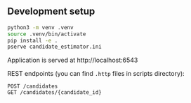 ## Development setup

```bash
python3 -m venv .venv
source .venv/bin/activate
pip install -e .
pserve candidate_estimator.ini
```

Application is served at http://localhost:6543

REST endpoints (you can find `.http` files in scripts directory):

```
POST /candidates
GET /candidates/{candidate_id}
```


